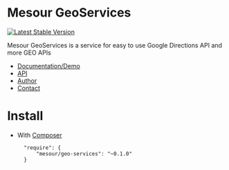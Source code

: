# Mesour GeoServices

[![Latest Stable Version](https://img.shields.io/github/release/mesour/Geo-services.svg)](https://github.com/mesour/Geo-services/releases "Latest Stable Version")

Mesour GeoServices is a service for easy to use Google Directions API and more GEO APIs

- [Documentation/Demo](http://geo-services.mesour.com)
- [API](http://apis.mesour.com/api/GeoServices0.1/)
- [Author](http://mesour.com)
- [Contact](http://mesour.com/contact)

# Install

- With [Composer](https://getcomposer.org)

        "require": {
            "mesour/geo-services": "~0.1.0"
        }